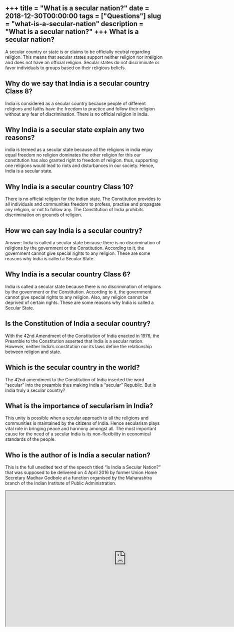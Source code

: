 +++
title = "What is a secular nation?"
date = 2018-12-30T00:00:00
tags = ["Questions"]
slug = "what-is-a-secular-nation"
description = "What is a secular nation?"
+++
What is a secular nation?
-------------------------

A secular country or state is or claims to be officially neutral regarding religion. This means that secular states support neither religion nor irreligion and does not have an official religion. Secular states do not discriminate or favor individuals to groups based on their religious beliefs.

Why do we say that India is a secular country Class 8?
------------------------------------------------------

India is considered as a secular country because people of different religions and faiths have the freedom to practice and follow their religion without any fear of discrimination. There is no official religion in India.

Why India is a secular state explain any two reasons?
-----------------------------------------------------

india is termed as a secular state because all the religions in india enjoy equal freedom no religion dominates the other religion for this our constitution has also granted right to freedom of religion. thus, supporting one religions would lead to riots and disturbances in our society. Hence, India is a secular state.

Why India is a secular country Class 10?
----------------------------------------

There is no official religion for the Indian state. The Constitution provides to all individuals and communities freedom to profess, practise and propagate any religion, or not to follow any. The Constitution of India prohibits discrimination on grounds of religion.

How we can say India is a secular country?
------------------------------------------

Answer: India is called a secular state because there is no discrimination of religions by the government or the Constitution. According to it, the government cannot give special rights to any religion. These are some reasons why India is called a Secular State.

Why India is a secular country Class 6?
---------------------------------------

India is called a secular state because there is no discrimination of religions by the government or the Constitution. According to it, the government cannot give special rights to any religion. Also, any religion cannot be deprived of certain rights. These are some reasons why India is called a Secular State.

Is the Constitution of India a secular country?
-----------------------------------------------

With the 42nd Amendment of the Constitution of India enacted in 1976, the Preamble to the Constitution asserted that India is a secular nation. However, neither India’s constitution nor its laws define the relationship between religion and state.

Which is the secular country in the world?
------------------------------------------

The 42nd amendment to the Constitution of India inserted the word “secular” into the preamble thus making India a “secular” Republic. But is India truly a secular country?

What is the importance of secularism in India?
----------------------------------------------

This unity is possible when a secular approach to all the religions and communities is maintained by the citizens of India. Hence secularism plays vital role in bringing peace and harmony amongst all. The most important cause for the need of a secular India is its non-flexibility in economical standards of the people.

Who is the author of is India a secular nation?
-----------------------------------------------

This is the full unedited text of the speech titled “Is India a Secular Nation?” that was supposed to be delivered on 4 April 2016 by former Union Home Secretary Madhav Godbole at a function organised by the Maharashtra branch of the Indian Institute of Public Administration.

<iframe allow="accelerometer; autoplay; clipboard-write; encrypted-media; gyroscope; picture-in-picture" allowfullscreen="" class="__youtube_prefs__  epyt-is-override  no-lazyload" data-no-lazy="1" data-origheight="433" data-origwidth="770" data-skipgform_ajax_framebjll="" height="433" id="_ytid_88092" loading="lazy" src="https://www.youtube.com/embed/OhaNbyqt6zc?enablejsapi=1&autoplay=0&cc_load_policy=0&cc_lang_pref=&iv_load_policy=1&loop=0&modestbranding=0&rel=1&fs=1&playsinline=0&autohide=2&theme=dark&color=red&controls=1&" title="YouTube player" width="770"></iframe>